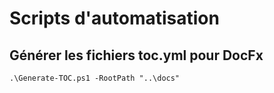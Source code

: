 # Scripts d'automatisation

## Générer les fichiers toc.yml pour DocFx

```pwsh
.\Generate-TOC.ps1 -RootPath "..\docs"
```
